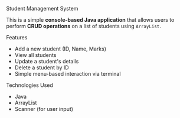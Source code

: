 Student Management System

This is a simple **console-based Java application** that allows users to perform **CRUD operations** on a list of students using `ArrayList`.

Features

- Add a new student (ID, Name, Marks)
- View all students
- Update a student's details
- Delete a student by ID
- Simple menu-based interaction via terminal

Technologies Used

- Java
- ArrayList
- Scanner (for user input)

